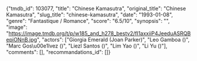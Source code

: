 {"tmdb_id": 103077, "title": "Chinese Kamasutra", "original_title": "Chinese Kamasutra", "slug_title": "chinese-kamasutra", "date": "1993-01-08", "genre": "Fantastique / Romance", "score": "6.5/10", "synopsis": "", "image": "https://image.tmdb.org/t/p/w185_and_h278_bestv2/fI1axxiiP4JeeduASRQBepiONnB.jpg", "actors": ["Giorgia Emerald (Joan Parker)", "Leo Gamboa ()", "Marc Gos\u00e1lvez ()", "Liezl Santos ()", "Lim Yao ()", "Li Yu ()"], "comments": [], "recommandations_id": []}
